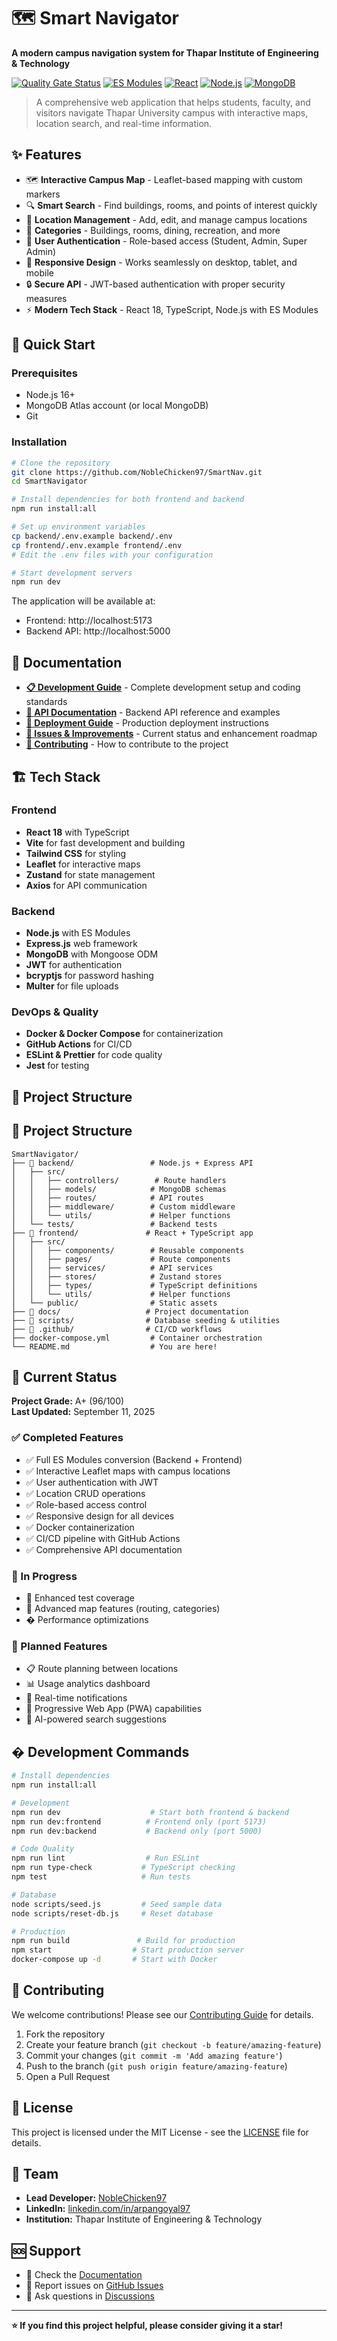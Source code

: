# 🗺️ Smart Navigator

**A modern campus navigation system for Thapar Institute of Engineering & Technology**

[![Quality Gate Status](https://img.shields.io/badge/Quality%20Gate-A+-brightgreen)](https://github.com/NobleChicken97/SmartNav)
[![ES Modules](https://img.shields.io/badge/ES%20Modules-✓-green)](https://github.com/NobleChicken97/SmartNav)
[![React](https://img.shields.io/badge/React-18-blue)](https://reactjs.org/)
[![Node.js](https://img.shields.io/badge/Node.js-ES%20Modules-green)](https://nodejs.org/)
[![MongoDB](https://img.shields.io/badge/MongoDB-Atlas-47A248)](https://www.mongodb.com/)

> A comprehensive web application that helps students, faculty, and visitors navigate Thapar University campus with interactive maps, location search, and real-time information.

## ✨ Features

- 🗺️ **Interactive Campus Map** - Leaflet-based mapping with custom markers
- 🔍 **Smart Search** - Find buildings, rooms, and points of interest quickly  
- 📍 **Location Management** - Add, edit, and manage campus locations
- 🎯 **Categories** - Buildings, rooms, dining, recreation, and more
- 👤 **User Authentication** - Role-based access (Student, Admin, Super Admin)
- 📱 **Responsive Design** - Works seamlessly on desktop, tablet, and mobile
- 🔒 **Secure API** - JWT-based authentication with proper security measures
- ⚡ **Modern Tech Stack** - React 18, TypeScript, Node.js with ES Modules

## 🚀 Quick Start

### Prerequisites
- Node.js 16+ 
- MongoDB Atlas account (or local MongoDB)
- Git

### Installation

```bash
# Clone the repository
git clone https://github.com/NobleChicken97/SmartNav.git
cd SmartNavigator

# Install dependencies for both frontend and backend
npm run install:all

# Set up environment variables
cp backend/.env.example backend/.env
cp frontend/.env.example frontend/.env
# Edit the .env files with your configuration

# Start development servers
npm run dev
```

The application will be available at:
- Frontend: http://localhost:5173
- Backend API: http://localhost:5000

## 📖 Documentation

- **[📋 Development Guide](./docs/DEVELOPMENT.md)** - Complete development setup and coding standards
- **[🔌 API Documentation](./docs/API.md)** - Backend API reference and examples  
- **[🚀 Deployment Guide](./docs/DEPLOYMENT.md)** - Production deployment instructions
- **[🐛 Issues & Improvements](./docs/ISSUES_AND_IMPROVEMENTS.md)** - Current status and enhancement roadmap
- **[🤝 Contributing](./docs/CONTRIBUTING.md)** - How to contribute to the project

## 🏗️ Tech Stack

### Frontend
- **React 18** with TypeScript
- **Vite** for fast development and building
- **Tailwind CSS** for styling
- **Leaflet** for interactive maps
- **Zustand** for state management
- **Axios** for API communication

### Backend  
- **Node.js** with ES Modules
- **Express.js** web framework
- **MongoDB** with Mongoose ODM
- **JWT** for authentication
- **bcryptjs** for password hashing
- **Multer** for file uploads

### DevOps & Quality
- **Docker & Docker Compose** for containerization
- **GitHub Actions** for CI/CD
- **ESLint & Prettier** for code quality
- **Jest** for testing

## 📁 Project Structure

## 📁 Project Structure

```
SmartNavigator/
├── 📁 backend/                 # Node.js + Express API
│   ├── src/
│   │   ├── controllers/        # Route handlers
│   │   ├── models/            # MongoDB schemas  
│   │   ├── routes/            # API routes
│   │   ├── middleware/        # Custom middleware
│   │   └── utils/             # Helper functions
│   └── tests/                 # Backend tests
├── 📁 frontend/               # React + TypeScript app
│   ├── src/
│   │   ├── components/        # Reusable components
│   │   ├── pages/             # Route components  
│   │   ├── services/          # API services
│   │   ├── stores/            # Zustand stores
│   │   ├── types/             # TypeScript definitions
│   │   └── utils/             # Helper functions
│   └── public/                # Static assets
├── 📁 docs/                   # Project documentation
├── 📁 scripts/                # Database seeding & utilities  
├── 📁 .github/                # CI/CD workflows
├── docker-compose.yml         # Container orchestration
└── README.md                  # You are here!
```

## 🎯 Current Status

**Project Grade:** A+ (96/100)  
**Last Updated:** September 11, 2025

### ✅ Completed Features
- ✅ Full ES Modules conversion (Backend + Frontend)
- ✅ Interactive Leaflet maps with campus locations
- ✅ User authentication with JWT
- ✅ Location CRUD operations
- ✅ Role-based access control
- ✅ Responsive design for all devices
- ✅ Docker containerization
- ✅ CI/CD pipeline with GitHub Actions
- ✅ Comprehensive API documentation

### 🚧 In Progress  
- 🔄 Enhanced test coverage
- 🔄 Advanced map features (routing, categories)
- � Performance optimizations

### 🎯 Planned Features
- 📋 Route planning between locations
- 📊 Usage analytics dashboard
- 🔔 Real-time notifications
- 📱 Progressive Web App (PWA) capabilities
- 🤖 AI-powered search suggestions

## �️ Development Commands

```bash
# Install dependencies
npm run install:all

# Development
npm run dev                    # Start both frontend & backend
npm run dev:frontend          # Frontend only (port 5173)  
npm run dev:backend           # Backend only (port 5000)

# Code Quality
npm run lint                  # Run ESLint
npm run type-check           # TypeScript checking
npm test                     # Run tests

# Database
node scripts/seed.js         # Seed sample data
node scripts/reset-db.js     # Reset database

# Production
npm run build               # Build for production
npm start                  # Start production server
docker-compose up -d       # Start with Docker
```

## 🤝 Contributing

We welcome contributions! Please see our [Contributing Guide](./docs/CONTRIBUTING.md) for details.

1. Fork the repository
2. Create your feature branch (`git checkout -b feature/amazing-feature`)
3. Commit your changes (`git commit -m 'Add amazing feature'`)
4. Push to the branch (`git push origin feature/amazing-feature`)  
5. Open a Pull Request

## 📄 License

This project is licensed under the MIT License - see the [LICENSE](LICENSE) file for details.

## 👥 Team

- **Lead Developer:** [NobleChicken97](https://github.com/NobleChicken97)
- **LinkedIn:** [linkedin.com/in/arpangoyal97](https://linkedin.com/in/arpangoyal97/)
- **Institution:** Thapar Institute of Engineering & Technology

## 🆘 Support

- 📖 Check the [Documentation](./docs/)
- 🐛 Report issues on [GitHub Issues](https://github.com/NobleChicken97/SmartNav/issues)
- 💬 Ask questions in [Discussions](https://github.com/NobleChicken97/SmartNav/discussions)

---

**⭐ If you find this project helpful, please consider giving it a star!**
